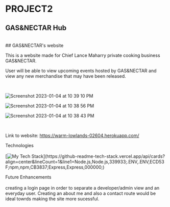# PROJECT2
## GAS&NECTAR Hub
<br>
## GAS&NECTAR's website

This is a website made for Chief Lance Maharry private cooking business GAS&NECTAR. 

User will be able to view upcoming events hosted by GAS&NECTAR and view any new merchandise that may have been released. 




<br>

![Screenshot 2023-01-04 at 10 39 10 PM](https://user-images.githubusercontent.com/96135428/210702982-933a59f1-fef9-44aa-9a4f-83ec606f3d7c.png)

![Screenshot 2023-01-04 at 10 38 56 PM](https://user-images.githubusercontent.com/96135428/210702983-49900bb6-dba7-4694-9eeb-684965a6a7da.png)

![Screenshot 2023-01-04 at 10 38 43 PM](https://user-images.githubusercontent.com/96135428/210702986-423200e0-469d-4722-99ad-84f81f467ea4.png)

<br>

Link to website: https://warm-lowlands-02604.herokuapp.com/

Technologies <br>
<br>
[![My Tech Stack](https://github-readme-tech-stack.vercel.app/api/cards?align=center&lineCount=1&line1=Node.js,Node.js,339933;.ENV,.ENV,ECD53F;npm,npm,CB3837;Express,Express,000000;)](https://github-readme-tech-stack.vercel.app/api/cards?align=center&lineCount=1&line1=Node.js,Node.js,339933;.ENV,.ENV,ECD53F;npm,npm,CB3837;Express,Express,000000;)


Future Enhancements <br>
<br>
creating a login page in order to separate a developer/admin view and an everyday user. Creating an about me and also a contact route would be ideal towrds making the site more sucessful.
